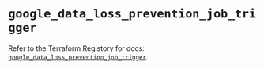# `google_data_loss_prevention_job_trigger`

Refer to the Terraform Registory for docs: [`google_data_loss_prevention_job_trigger`](https://registry.terraform.io/providers/hashicorp/google-beta/4.78.0/docs/resources/google_data_loss_prevention_job_trigger).
